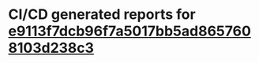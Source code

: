 # CI/CD generated reports for [e9113f7dcb96f7a5017bb5ad8657608103d238c3](https://github.com/hydephp/develop/commit/e9113f7dcb96f7a5017bb5ad8657608103d238c3)
